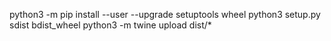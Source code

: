 python3 -m pip install --user --upgrade setuptools wheel
python3 setup.py sdist bdist_wheel
python3 -m twine upload dist/*
